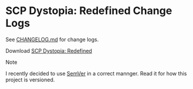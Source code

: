 # SCP Dystopia: Redefined Change Logs

See [CHANGELOG.md](https://github.com/LuckedCoronet/SCPDTR_ChangeLog/blob/master/CHANGELOG.md) for change logs.

Download [SCP Dystopia: Redefined](https://mcpedl.com/scp-dystopia-redefined/)

> [!NOTE]
> I recently decided to use [SemVer](https://semver.org/) in a correct mannger.
> Read it for how this project is versioned.

